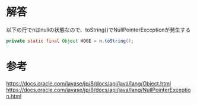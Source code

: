 # 解答
以下の行でnはnullの状態なので、toString()でNullPointerExceptionが発生する
```java
private static final Object HOGE = n.toString();
```

# 参考
https://docs.oracle.com/javase/jp/8/docs/api/java/lang/Object.html
https://docs.oracle.com/javase/jp/8/docs/api/java/lang/NullPointerException.html
